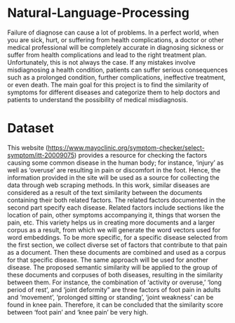 # Natural-Language-Processing
Failure of diagnose can cause a lot of problems. In a perfect world, when you are sick, hurt, or suffering from health complications, a doctor or other medical professional will be completely accurate in diagnosing sickness or suffer from health complications and lead to the right treatment plan. Unfortunately, this is not always the case. If any mistakes involve misdiagnosing a health condition, patients can suffer serious consequences such as a prolonged condition, further complications, ineffective treatment, or even death. The main goal for this project is to find the similarity of symptoms for different diseases and categorize them to help doctors and patients to understand the possibility of medical misdiagnosis.

 # Dataset

This website (https://www.mayoclinic.org/symptom-checker/select-symptom/itt-20009075) provides a resource for checking the factors causing some common disease in the human body; for instance, ‘injury’ as well as ‘overuse’ are resulting in pain or discomfort in the foot. Hence, the information provided in the site will be used as a source for collecting the data through web scraping methods. In this work, similar diseases are considered as a result of the text similarity between the documents containing their both related factors. The related factors documented in the second part specify each disease. Related factors include sections like the location of pain, other symptoms accompanying it, things that worsen the pain, etc. This variety helps us in creating more documents and a larger corpus as a result, from which we will generate the word vectors used for word embeddings. To be more specific, for a specific disease selected from the first section, we collect diverse set of factors that contribute to that pain as a document. Then these documents are combined and used as a corpus for that specific disease. The same approach will be used for another disease. The proposed semantic similarity will be applied to the group of these documents and corpuses of both diseases, resulting in the similarity between them. For instance, the combination of ‘activity or overuse,’ ‘long period of rest’, and ‘joint deformity” are three factors of foot pain in adults and ‘movement’, ‘prolonged sitting or standing’, ‘joint weakness’ can be found in knee pain. Therefore, it can be concluded that the similarity score between ‘foot pain’ and ‘knee pain’ be very high.
